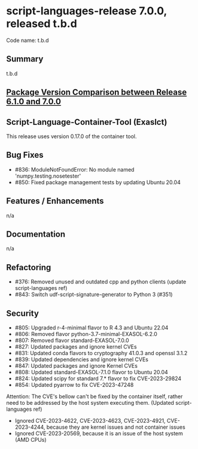 # script-languages-release 7.0.0, released t.b.d

Code name: t.b.d

## Summary

t.b.d

## [Package Version Comparison between Release 6.1.0 and 7.0.0](package_diffs/7.0.0/README.md)
  
## Script-Language-Container-Tool (Exaslct)

This release uses version 0.17.0 of the container tool.

## Bug Fixes

 - #836: ModuleNotFoundError: No module named 'numpy.testing.nosetester'
 - #850: Fixed package management tests by updating Ubuntu 20.04

## Features / Enhancements

n/a

## Documentation

n/a

## Refactoring

 - #376: Removed unused and outdated cpp and python clients (update script-languages ref)
 - #843: Switch udf-script-signature-generator to Python 3 (#351)

## Security

 - #805: Upgraded r-4-minimal flavor to R 4.3 and Ubuntu 22.04
 - #806: Removed flavor python-3.7-minimal-EXASOL-6.2.0
 - #807: Removed flavor standard-EXASOL-7.0.0
 - #827: Updated packages and ignore kernel CVEs
 - #831: Updated conda flavors to cryptography 41.0.3 and openssl 3.1.2
 - #839: Updated dependencies and ignore kernel CVEs
 - #847: Updated packages and ignore Kernel CVEs
 - #808: Updated standard-EXASOL-7.1.0 flavor to Ubuntu 20.04
 - #824: Updated scipy for standard 7.* flavor to fix CVE-2023-29824
 - #854: Updated pyarrow to fix CVE-2023-47248

Attention: The CVE's bellow can't be fixed by the container itself, rather need to be addressed by the host system executing them.
(Updated script-languages ref)

 - Ignored CVE-2023-4622, CVE-2023-4623, CVE-2023-4921, CVE-2023-4244, because they are kernel issues and not container issues
 - Ignored CVE-2023-20569, because it is an issue of the host system (AMD CPUs)

